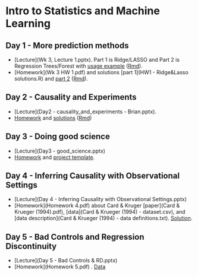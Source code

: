 # Intro to Statistics and Machine Learning

## Day 1 - More prediction methods
  * [Lecture](Wk 3, Lecture 1.pptx). Part 1 is Ridge/LASSO and Part 2 is Regression Trees/Forest with [usage example](trees.html) ([Rmd](trees.Rmd)).
  * [Homework](Wk 3 HW 1.pdf) and solutions [part 1](HW1 - Ridge&Lasso solutions.R) and [part 2](HW1-trees-sol.html) ([Rmd](HW1-trees-sol.Rmd)).
  
## Day 2 - Causality and Experiments
  * [Lecture](Day2 - causality_and_experiments - Brian.pptx).
  * [Homework](Week3-HW2.pdf) and [solutions](week3-HW2-sols.html) ([Rmd](week3-HW2-sols.Rmd))
  
## Day 3 - Doing good science
  * [Lecture](Day3 - good_science.pptx)
  * [Homework](Week3-HW3.pdf) and [project template](project_template/).  

## Day 4 - Inferring Causality with Observational Settings
  * [Lecture](Day 4 - Inferring Causality with Observational Settings.pptx)
  * [Homework](Homework 4.pdf) about Card & Kruger [paper](Card & Krueger (1994).pdf), [data](Card & Krueger (1994) - dataset.csv), and [data description](Card & Krueger (1994) - data definitions.txt). [Solution](Card_Krueger_anlaysis.html).

## Day 5 - Bad Controls and Regression Discontinuity
  * [Lecture](Day 5 - Bad Controls & RD.pptx)
  * [Homework](Homework 5.pdf) . [Data](Lee(2007)_RDReplication.csv)